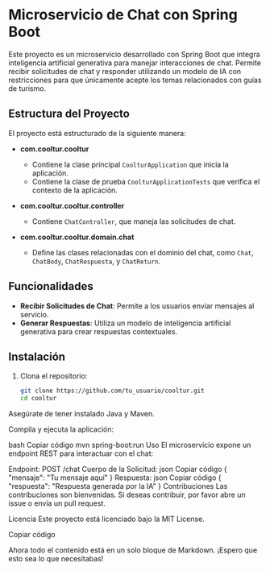 # Microservicio de Chat con Spring Boot

Este proyecto es un microservicio desarrollado con Spring Boot que integra inteligencia artificial generativa para manejar interacciones de chat. Permite recibir solicitudes de chat y responder utilizando un modelo de IA con restricciones para que únicamente acepte los temas relacionados con guías de turismo.

## Estructura del Proyecto

El proyecto está estructurado de la siguiente manera:

- **com.cooltur.cooltur**
  - Contiene la clase principal `CoolturApplication` que inicia la aplicación.
  - Contiene la clase de prueba `CoolturApplicationTests` que verifica el contexto de la aplicación.

- **com.cooltur.cooltur.controller**
  - Contiene `ChatController`, que maneja las solicitudes de chat.

- **com.cooltur.cooltur.domain.chat**
  - Define las clases relacionadas con el dominio del chat, como `Chat`, `ChatBody`, `ChatRespuesta`, y `ChatReturn`.

## Funcionalidades

- **Recibir Solicitudes de Chat**: Permite a los usuarios enviar mensajes al servicio.
- **Generar Respuestas**: Utiliza un modelo de inteligencia artificial generativa para crear respuestas contextuales.

## Instalación

1. Clona el repositorio:
   ```bash
   git clone https://github.com/tu_usuario/cooltur.git
   cd cooltur
Asegúrate de tener instalado Java y Maven.

Compila y ejecuta la aplicación:

bash
Copiar código
mvn spring-boot:run
Uso
El microservicio expone un endpoint REST para interactuar con el chat:

Endpoint: POST /chat
Cuerpo de la Solicitud:
json
Copiar código
{
    "mensaje": "Tu mensaje aquí"
}
Respuesta:
json
Copiar código
{
    "respuesta": "Respuesta generada por la IA"
}
Contribuciones
Las contribuciones son bienvenidas. Si deseas contribuir, por favor abre un issue o envía un pull request.

Licencia
Este proyecto está licenciado bajo la MIT License.

Copiar código

Ahora todo el contenido está en un solo bloque de Markdown. ¡Espero que esto sea lo que necesitabas!





